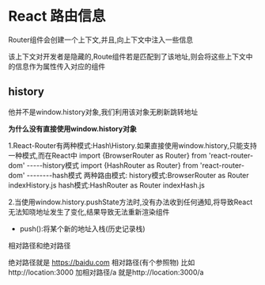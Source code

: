 # React 路由信息



Router组件会创建一个上下文,并且,向上下文中注入一些信息

该上下文对开发者是隐藏的,Route组件若是匹配到了该地址,则会将这些上下文中的信息作为属性传入对应的组件

## history

他并不是window.history对象,我们利用该对象无刷新跳转地址

**为什么没有直接使用window.history对象**

1.React-Router有两种模式:Hash\History.如果直接使用window.history,只能支持一种模式,而在React中
import {BrowserRouter as Router} from 'react-router-dom' -----history模式
import {HashRouter as Router} from 'react-router-dom' --------hash模式
两种路由模式:
history模式:BrowserRouter as Router indexHistory.js
hash模式:HashRouter as Router indexHash.js

2.当使用window.history.pushState方法时,没有办法收到任何通知,将导致React无法知晓地址发生了变化,结果导致无法重新渲染组件

- push():将某个新的地址入栈(历史记录栈)



相对路径和绝对路径

绝对路径就是
https://baidu.com
相对路径(有个参照物)
比如http://location:3000
加相对路径/a
就是http://location:3000/a


